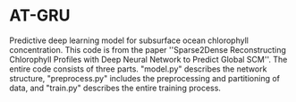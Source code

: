 # AT-GRU
Predictive deep learning model for subsurface ocean chlorophyll concentration.
This code is from the paper ''Sparse2Dense Reconstructing Chlorophyll Profiles with Deep Neural Network to Predict Global SCM''.
The entire code consists of three parts. "model.py" describes the network structure, "preprocess.py" includes the preprocessing and partitioning of data, and "train.py" describes the entire training process.
